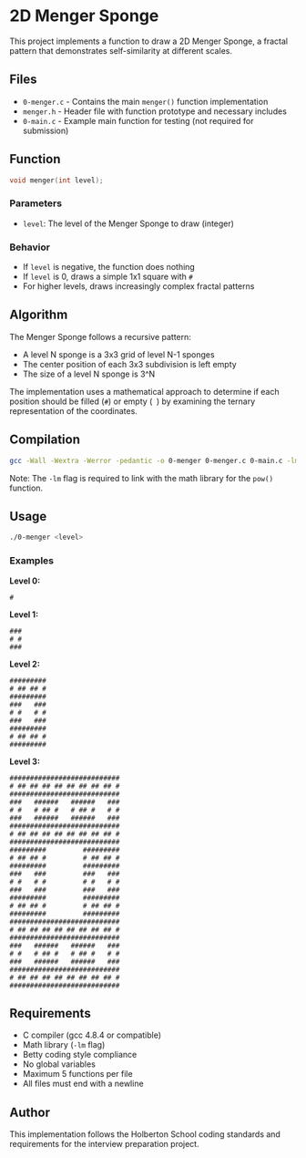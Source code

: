 # 2D Menger Sponge

This project implements a function to draw a 2D Menger Sponge, a fractal pattern that demonstrates self-similarity at different scales.

## Files

- `0-menger.c` - Contains the main `menger()` function implementation
- `menger.h` - Header file with function prototype and necessary includes
- `0-main.c` - Example main function for testing (not required for submission)

## Function

```c
void menger(int level);
```

### Parameters
- `level`: The level of the Menger Sponge to draw (integer)

### Behavior
- If `level` is negative, the function does nothing
- If `level` is 0, draws a simple 1x1 square with `#`
- For higher levels, draws increasingly complex fractal patterns

## Algorithm

The Menger Sponge follows a recursive pattern:
- A level N sponge is a 3x3 grid of level N-1 sponges
- The center position of each 3x3 subdivision is left empty
- The size of a level N sponge is 3^N

The implementation uses a mathematical approach to determine if each position should be filled (`#`) or empty (` `) by examining the ternary representation of the coordinates.

## Compilation

```bash
gcc -Wall -Wextra -Werror -pedantic -o 0-menger 0-menger.c 0-main.c -lm
```

Note: The `-lm` flag is required to link with the math library for the `pow()` function.

## Usage

```bash
./0-menger <level>
```

### Examples

**Level 0:**
```
#
```

**Level 1:**
```
###
# #
###
```

**Level 2:**
```
#########
# ## ## #
#########
###   ###
# #   # #
###   ###
#########
# ## ## #
#########
```

**Level 3:**
```
###########################
# ## ## ## ## ## ## ## ## #
###########################
###   ######   ######   ###
# #   # ## #   # ## #   # #
###   ######   ######   ###
###########################
# ## ## ## ## ## ## ## ## #
###########################
#########         #########
# ## ## #         # ## ## #
#########         #########
###   ###         ###   ###
# #   # #         # #   # #
###   ###         ###   ###
#########         #########
# ## ## #         # ## ## #
#########         #########
###########################
# ## ## ## ## ## ## ## ## #
###########################
###   ######   ######   ###
# #   # ## #   # ## #   # #
###   ######   ######   ###
###########################
# ## ## ## ## ## ## ## ## #
###########################
```

## Requirements

- C compiler (gcc 4.8.4 or compatible)
- Math library (`-lm` flag)
- Betty coding style compliance
- No global variables
- Maximum 5 functions per file
- All files must end with a newline

## Author

This implementation follows the Holberton School coding standards and requirements for the interview preparation project.
